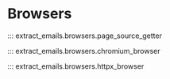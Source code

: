 # Browsers

::: extract_emails.browsers.page_source_getter

::: extract_emails.browsers.chromium_browser

::: extract_emails.browsers.httpx_browser
